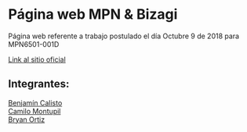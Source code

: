# Página web MPN & Bizagi

Página web referente a trabajo postulado el día Octubre 9 de 2018 para MPN6501-001D

[Link al sitio oficial](https://teateamsoft.github.io/MPNGuide/home.html)

## Integrantes:

[Benjamín Calisto](https://github.com/KBeDeveloper)<br>
[Camilo Montupil](https://github.com/camiloJTG)<br>
[Bryan Ortiz](https://github.com/RoyalSylphID)
